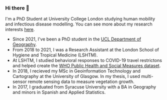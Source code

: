 ### Hi there 👋

I'm a PhD Student at University College London studying human mobility and infectious disease modelling. You can see more about my research interests [here](https://hamishgibbs.net/).

* Since 2021, I've been a PhD student in the [UCL Department of Geography](https://www.ucl.ac.uk/geography/hamish-gibbs).
* From 2018 to 2021, I was a Research Assistant at the London School of Hygiene and Tropical Medicine (LSHTM).
* At LSHTM, I studied behavioral responses to COVID-19 travel restrictons and helped create the [WHO Public Health and Social Measures dataset](https://www.who.int/emergencies/diseases/novel-coronavirus-2019/phsm).
* In 2018, I recieved my MSc in Geoinformation Technology and Cartography at the University of Glasgow. In my thesis, I used multi-sensor remote sensing data to measure vegetation growth.
* In 2017, I graduated from Syracuse University with a BA in Geography and minors in Spanish and Applied Statistics.
